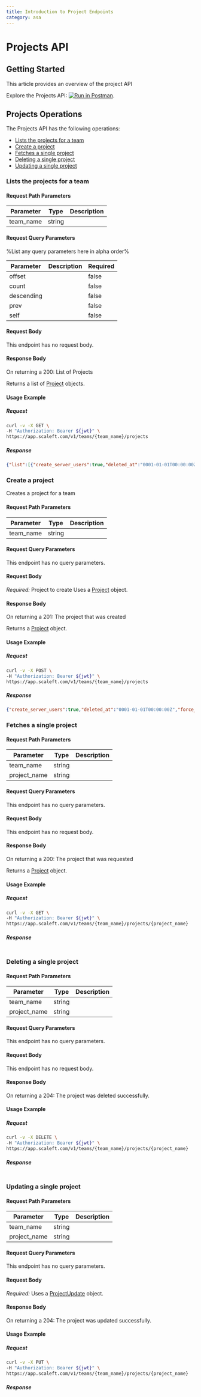 ```yaml
---
title: Introduction to Project Endpoints
category: asa
---
```


# Projects API

## Getting Started

This article provides an overview of the project API

Explore the Projects API: [![Run in Postman](https://run.pstmn.io/button.svg)](https://example.com).


## Projects Operations

The Projects API has the following operations:
* [Lists the projects for a team](#lists-the-projects-for-a-team)
* [Create a project](#create-a-project)
* [Fetches a single project](#fetches-a-single-project)
* [Deleting a single project](#deleting-a-single-project)
* [Updating a single project](#updating-a-single-project)


### Lists the projects for a team

<ApiOperation method="GET" url="/v1/teams/{team_name}/projects" />


#### Request Path Parameters

| Parameter | Type        | Description   |
| --------- | ----------- | ------------- |
| team_name   | string |  |


#### Request Query Parameters

%List any query parameters here in alpha order%

| Parameter | Description   | Required |
| --------- | ------------- | -------- |
| offset   |   | false | 
| count   |   | false | 
| descending   |   | false | 
| prev   |   | false | 
| self   |   | false | 


#### Request Body

This endpoint has no request body.

#### Response Body

On returning a 200: List of Projects

Returns a list of [Project](/docs/asa/models.html#project) objects.

#### Usage Example

##### Request

```bash
curl -v -X GET \
-H "Authorization: Bearer ${jwt}" \
https://app.scaleft.com/v1/teams/{team_name}/projects
```

##### Response
```json
{"list":[{"create_server_users":true,"deleted_at":"0001-01-01T00:00:00Z","force_shared_ssh_users":false,"id":"96d26d9c-291b-4cba-ac6b-a324cb200ad5","name":"the-sound-and-the-fury","next_unix_gid":63001,"next_unix_uid":60001,"require_preauth_for_creds":true,"shared_admin_user_name":null,"shared_standard_user_name":null,"team":"william-faulkner","user_on_demand_period":null},{"create_server_users":true,"deleted_at":"0001-01-01T00:00:00Z","force_shared_ssh_users":false,"id":"96d26d9c-291b-4cba-ac6b-a324cb200ad5","name":"the-sound-and-the-fury","next_unix_gid":63001,"next_unix_uid":60001,"require_preauth_for_creds":true,"shared_admin_user_name":null,"shared_standard_user_name":null,"team":"william-faulkner","user_on_demand_period":null}]}
```
### Create a project

<ApiOperation method="POST" url="/v1/teams/{team_name}/projects" />
Creates a project for a team

#### Request Path Parameters

| Parameter | Type        | Description   |
| --------- | ----------- | ------------- |
| team_name   | string |  |


#### Request Query Parameters

This endpoint has no query parameters.

#### Request Body

*Required:* Project to create
Uses a [Project](/docs/asa/models.html#project) object.

#### Response Body

On returning a 201: The project that was created

Returns a [Project](/docs/asa/models.html#project) object.

#### Usage Example

##### Request

```bash
curl -v -X POST \
-H "Authorization: Bearer ${jwt}" \
https://app.scaleft.com/v1/teams/{team_name}/projects
```

##### Response
```json
{"create_server_users":true,"deleted_at":"0001-01-01T00:00:00Z","force_shared_ssh_users":false,"id":"96d26d9c-291b-4cba-ac6b-a324cb200ad5","name":"the-sound-and-the-fury","next_unix_gid":63001,"next_unix_uid":60001,"require_preauth_for_creds":true,"shared_admin_user_name":null,"shared_standard_user_name":null,"team":"william-faulkner","user_on_demand_period":null}
```
### Fetches a single project

<ApiOperation method="GET" url="/v1/teams/{team_name}/projects/{project_name}" />


#### Request Path Parameters

| Parameter | Type        | Description   |
| --------- | ----------- | ------------- |
| team_name   | string |  |
| project_name   | string |  |


#### Request Query Parameters

This endpoint has no query parameters.

#### Request Body

This endpoint has no request body.

#### Response Body

On returning a 200: The project that was requested

Returns a [Project](/docs/asa/models.html#project) object.

#### Usage Example

##### Request

```bash
curl -v -X GET \
-H "Authorization: Bearer ${jwt}" \
https://app.scaleft.com/v1/teams/{team_name}/projects/{project_name}
```

##### Response
```json

```
### Deleting a single project

<ApiOperation method="DELETE" url="/v1/teams/{team_name}/projects/{project_name}" />


#### Request Path Parameters

| Parameter | Type        | Description   |
| --------- | ----------- | ------------- |
| team_name   | string |  |
| project_name   | string |  |


#### Request Query Parameters

This endpoint has no query parameters.

#### Request Body

This endpoint has no request body.

#### Response Body

On returning a 204: The project was deleted successfully.



#### Usage Example

##### Request

```bash
curl -v -X DELETE \
-H "Authorization: Bearer ${jwt}" \
https://app.scaleft.com/v1/teams/{team_name}/projects/{project_name}
```

##### Response
```json

```
### Updating a single project

<ApiOperation method="PUT" url="/v1/teams/{team_name}/projects/{project_name}" />


#### Request Path Parameters

| Parameter | Type        | Description   |
| --------- | ----------- | ------------- |
| team_name   | string |  |
| project_name   | string |  |


#### Request Query Parameters

This endpoint has no query parameters.

#### Request Body

*Required:* 
Uses a [ProjectUpdate](/docs/asa/models.html#projectupdate) object.

#### Response Body

On returning a 204: The project was updated successfully.



#### Usage Example

##### Request

```bash
curl -v -X PUT \
-H "Authorization: Bearer ${jwt}" \
https://app.scaleft.com/v1/teams/{team_name}/projects/{project_name}
```

##### Response
```json

```


